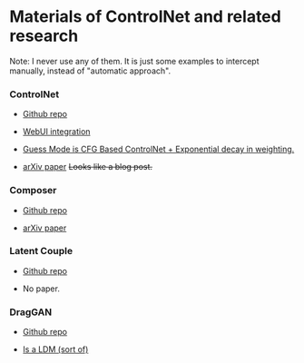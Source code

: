 # Materials of ControlNet and related research #

Note: I never use any of them. It is just some examples to intercept manually, instead of "automatic approach".

### ControlNet ###

- [Github repo](https://github.com/lllyasviel/ControlNet)

- [WebUI integration](https://github.com/Mikubill/sd-webui-controlnet)

- [Guess Mode is CFG Based ControlNet + Exponential decay in weighting.](https://github.com/Mikubill/sd-webui-controlnet#guess-mode-non-prompt-mode-experimental)

- [arXiv paper](https://arxiv.org/abs/2302.05543) ~~Looks like a blog post.~~

### Composer ###

- [Github repo](https://github.com/damo-vilab/composer)

- [arXiv paper](https://arxiv.org/abs/2302.09778) 

### Latent Couple ###

- [Github repo](https://github.com/opparco/stable-diffusion-webui-two-shot)

- No paper.

### DragGAN ###

- [Github repo](https://github.com/XingangPan/DragGAN)

- [Is a LDM (sort of)](https://kexue.fm/archives/9662)
